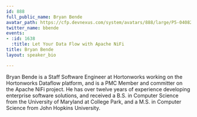 ```yaml
---
id: 888
full_public_name: Bryan Bende
avatar_path: https://cfp.devnexus.com/system/avatars/888/large/P5-04082.jpg?1510930537
twitter_name: bbende
events:
- :id: 1638
  :title: Let Your Data Flow with Apache NiFi
title: Bryan Bende
layout: speaker_bio

---
```

Bryan Bende is a Staff Software Engineer at Hortonworks working on the Hortonworks Dataflow platform, and is a PMC Member and committer on the Apache NiFi project. He has over twelve years of experience developing enterprise software solutions, and received a B.S. in Computer Science from the University of Maryland at College Park, and a M.S. in Computer Science from John Hopkins University. 
